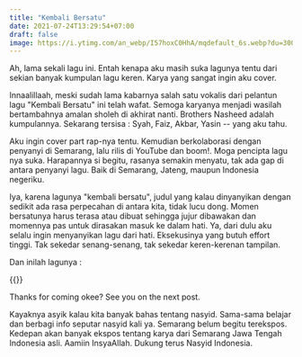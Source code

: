 ```yaml
---
title: "Kembali Bersatu"
date: 2021-07-24T13:29:54+07:00
draft: false
image: https://i.ytimg.com/an_webp/I57hoxC0HhA/mqdefault_6s.webp?du=3000&sqp=CIDX7ocG&rs=AOn4CLCn8tOWHNIarmHKamxcFPLKJlwMbg
---
```


Ah, lama sekali lagu ini. Entah kenapa aku masih suka lagunya tentu dari sekian banyak kumpulan lagu keren. Karya yang sangat ingin aku cover. <!--more-->

Innaalillaah, meski sudah lama kabarnya salah satu vokalis dari pelantun lagu "Kembali Bersatu" ini telah wafat. Semoga karyanya menjadi wasilah bertambahnya amalan sholeh di akhirat nanti. Brothers Nasheed adalah kumpulannya. Sekarang tersisa : Syah, Faiz, Akbar, Yasin -- yang aku tahu.

Aku ingin cover part rap-nya tentu. Kemudian berkolaborasi dengan penyanyi di Semarang, lalu rilis di YouTube dan boom!. Moga pencipta lagu nya suka. Harapannya si begitu, rasanya semakin menyatu, tak ada gap di antara penyanyi lagu. Baik di Semarang, Jateng, maupun Indonesia negeriku.

Iya, karena lagunya "kembali bersatu", judul yang kalau dinyanyikan dengan sedikit ada rasa perpecahan di antara kita, tidak lucu dong. Momen bersatunya harus terasa atau dibuat sehingga jujur dibawakan dan momennya pas untuk dirasakan masuk ke dalam hati. Ya, dari dulu aku selalu ingin menyanyikan lagu dari hati. Eksekusinya yang butuh effort tinggi. Tak sekedar senang-senang, tak sekedar keren-kerenan tampilan.

Dan inilah lagunya :

{{<youtube I57hoxC0HhA>}}

Thanks for coming okee? See you on the next post.

Kayaknya asyik kalau kita banyak bahas tentang nasyid. Sama-sama belajar dan berbagi info seputar nasyid kali ya. Semarang belum begitu terekspos. Kedepan akan banyak ekspos tentang karya dari Semarang Jawa Tengah Indonesia asli. Aamiin InsyaAllah. Dukung terus Nasyid Indonesia.
